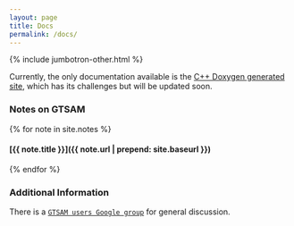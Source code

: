 ```yaml
---
layout: page
title: Docs
permalink: /docs/
---
```


{% include jumbotron-other.html %}

Currently, the only documentation available is the [C++ Doxygen generated site](/doxygen/), which has its challenges but will be updated soon.

### Notes on GTSAM

{% for note in site.notes %}
#### [{{ note.title }}]({{ note.url | prepend: site.baseurl }})
{% endfor %}

### Additional Information

There is a [`GTSAM users Google group`](https://groups.google.com/forum/#!forum/gtsam-users) for general discussion.

<!-- Read about important [`GTSAM-Concepts`](GTSAM-Concepts.md) here. A primer on GTSAM Expressions,
which support (superfast) automatic differentiation,
can be found on the [GTSAM wiki on BitBucket](https://bitbucket.org/gtborg/gtsam/wiki/Home).

See the [`INSTALL`](INSTALL.md) file for more detailed installation instructions.

GTSAM is open source under the BSD license, see the [`LICENSE`](LICENSE) and [`LICENSE.BSD`](LICENSE.BSD) files.

Please see the [`examples/`](examples) directory and the [`USAGE`](USAGE.md) file for examples on how to use GTSAM.

GTSAM was developed in the lab of [Frank Dellaert](http://www.cc.gatech.edu/~dellaert) at the [Georgia Institute of Technology](http://www.gatech.edu), with the help of many contributors over the years, see [THANKS](THANKS). -->
